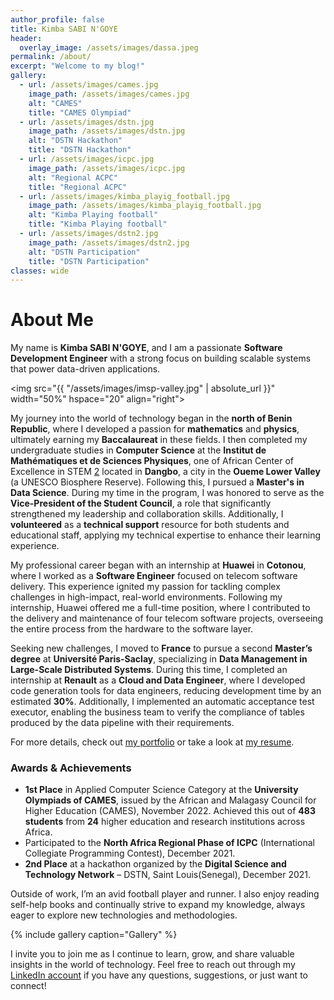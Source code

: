 ```yaml
---
author_profile: false
title: Kimba SABI N'GOYE
header:
  overlay_image: /assets/images/dassa.jpeg
permalink: /about/
excerpt: "Welcome to my blog!"
gallery:
  - url: /assets/images/cames.jpg
    image_path: /assets/images/cames.jpg
    alt: "CAMES"
    title: "CAMES Olympiad"
  - url: /assets/images/dstn.jpg
    image_path: /assets/images/dstn.jpg
    alt: "DSTN Hackathon"
    title: "DSTN Hackathon"
  - url: /assets/images/icpc.jpg
    image_path: /assets/images/icpc.jpg
    alt: "Regional ACPC"
    title: "Regional ACPC"
  - url: /assets/images/kimba_playig_football.jpg
    image_path: /assets/images/kimba_playig_football.jpg
    alt: "Kimba Playing football"
    title: "Kimba Playing football"
  - url: /assets/images/dstn2.jpg
    image_path: /assets/images/dstn2.jpg
    alt: "DSTN Participation"
    title: "DSTN Participation"
classes: wide
---
```


# About Me

My name is **Kimba SABI N'GOYE**, and I am a passionate **Software Development Engineer** with a strong focus on building scalable systems that power data-driven applications.

<img src="{{ "/assets/images/imsp-valley.jpg" | absolute_url }}" width="50%" hspace="20" align="right">

My journey into the world of technology began in the **north of Benin Republic**, where I developed a passion for **mathematics** and **physics**, ultimately earning my **Baccalaureat** in these fields. I then completed my undergraduate studies in **Computer Science** at the **Institut de Mathématiques et de Sciences Physiques**, one of African Center of Excellence in STEM [2] located in **Dangbo**, a city in the **Oueme Lower Valley** (a UNESCO Biosphere Reserve). Following this, I pursued a **Master's in Data Science**. During my time in the program, I was honored to serve as the **Vice-President of the Student Council**, a role that significantly strengthened my leadership and collaboration skills. Additionally, I **volunteered** as a **technical support** resource for both students and educational staff, applying my technical expertise to enhance their learning experience.

My professional career began with an internship at **Huawei** in **Cotonou**, where I worked as a **Software Engineer** focused on telecom software delivery. This experience ignited my passion for tackling complex challenges in high-impact, real-world environments. Following my internship, Huawei offered me a full-time position, where I contributed to the delivery and maintenance of four telecom software projects, overseeing the entire process from the hardware to the software layer.

Seeking new challenges, I moved to **France** to pursue a second **Master’s degree** at **Université Paris-Saclay**, specializing in **Data Management in Large-Scale Distributed Systems**. During this time, I completed an internship at **Renault** as a **Cloud and Data Engineer**, where I developed code generation tools for data engineers, reducing development time by an estimated **30%**. Additionally, I implemented an automatic acceptance test executor, enabling the business team to verify the compliance of tables produced by the data pipeline with their requirements.

For more details, check out [my portfolio](/portfolio/) or take a look at [my resume](/assets/docs/resume.pdf).

### Awards & Achievements
- **1st Place** in Applied Computer Science Category at the **University Olympiads of CAMES**, issued by the African and Malagasy Council for Higher Education (CAMES), November 2022. Achieved this out of **483 students** from **24** higher education and research institutions across Africa.
- Participated to the **North Africa Regional Phase of ICPC** (International Collegiate Programming Contest), December 2021.
- **2nd Place** at a hackathon organized by the **Digital Science and Technology Network** – DSTN, Saint Louis(Senegal), December 2021.

Outside of work, I’m an avid football player and runner. I also enjoy reading self-help books and continually strive to expand my knowledge, always eager to explore new technologies and methodologies.

{% include gallery caption="Gallery" %}


I invite you to join me as I continue to learn, grow, and share valuable insights in the world of technology. Feel free to reach out through my [LinkedIn account](https://www.linkedin.com/in/kimbasabingoye/) if you have any questions, suggestions, or just want to connect!


[1]: /assets/docs/resume.pdf
[2]: https://ace.aau.org/
